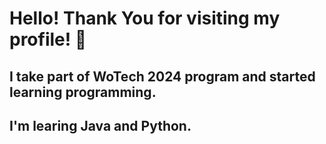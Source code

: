 # Hello! Thank You for visiting my profile! 👋


## I take part of WoTech 2024 program and started learning programming.
## I'm learing Java and Python.
